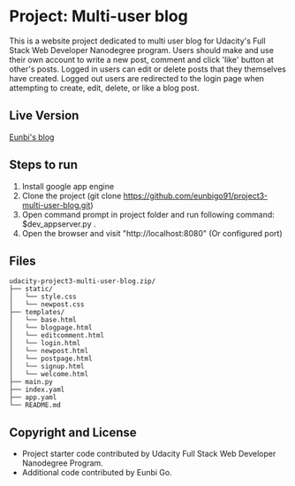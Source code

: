 # Project: Multi-user blog

This is a website project dedicated to multi user blog for Udacity's Full Stack Web Developer Nanodegree program. Users should make and use their own account to write a new post, comment and click 'like' button at other's posts. Logged in users can edit or delete posts that they themselves have created. Logged out users are redirected to the login page when attempting to create, edit, delete, or like a blog post.

## Live Version

[Eunbi's blog](https://multi-user-blog-eunbi.appspot.com/blog)

## Steps to run

1. Install google app engine
2. Clone the project (git clone https://github.com/eunbigo91/project3-multi-user-blog.git)
3. Open command prompt in project folder and run following command: $dev_appserver.py .
4. Open the browser and visit "http://localhost:8080" (Or configured port)

## Files
```
udacity-project3-multi-user-blog.zip/
├── static/
│   └── style.css
│   └── newpost.css
├── templates/
│   └── base.html
│   └── blogpage.html
│   └── editcomment.html
│   └── login.html
│   └── newpost.html
│   └── postpage.html
│   └── signup.html
│   └── welcome.html
├── main.py
├── index.yaml
├── app.yaml
└── README.md
```

## Copyright and License
- Project starter code contributed by Udacity Full Stack Web Developer Nanodegree Program.
- Additional code contributed by Eunbi Go.

